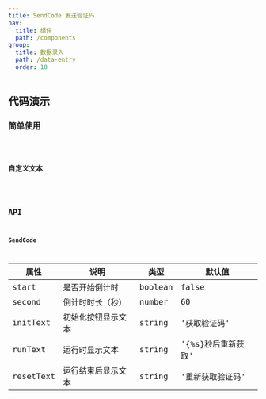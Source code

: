 ```yaml
---
title: SendCode 发送验证码
nav:
  title: 组件
  path: /components
group:
  title: 数据录入
  path: /data-entry
  order: 10
---
```


## 代码演示

### 简单使用

<code src="./demo/simple.tsx" />

### 自定义文本

<code src="./demo/customize.tsx" />

## API

### SendCode

| 属性      | 说明               | 类型    | 默认值             |
| --------- | ------------------ | ------- | ------------------ |
| start     | 是否开始倒计时     | boolean | false              |
| second    | 倒计时时长（秒）   | number  | 60                 |
| initText  | 初始化按钮显示文本 | string  | '获取验证码'       |
| runText   | 运行时显示文本     | string  | '{%s}秒后重新获取' |
| resetText | 运行结束后显示文本 | string  | '重新获取验证码'   |
